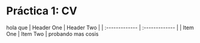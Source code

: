 # Práctica 1: CV
hola
que | Header One     | Header Two     |
| :------------- | :------------- |
| Item One       | Item Two       |
probando mas cosis
